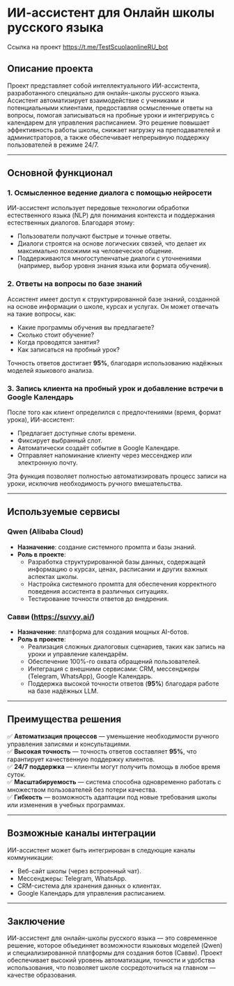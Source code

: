 # ИИ-ассистент для Онлайн школы русского языка
Ссылка на проект
https://t.me/TestScuolaonlineRU_bot
## Описание проекта

Проект представляет собой интеллектуального ИИ-ассистента, разработанного специально для онлайн-школы русского языка. Ассистент автоматизирует взаимодействие с учениками и потенциальными клиентами, предоставляя осмысленные ответы на вопросы, помогая записываться на пробные уроки и интегрируясь с календарем для управления расписанием. Это решение повышает эффективность работы школы, снижает нагрузку на преподавателей и администраторов, а также обеспечивает непрерывную поддержку пользователей в режиме 24/7.

---

## Основной функционал

### 1. Осмысленное ведение диалога с помощью нейросети
ИИ-ассистент использует передовые технологии обработки естественного языка (NLP) для понимания контекста и поддержания естественных диалогов. Благодаря этому:
- Пользователи получают быстрые и точные ответы.
- Диалоги строятся на основе логических связей, что делает их максимально похожими на человеческое общение.
- Поддерживаются многоступенчатые диалоги с уточнениями (например, выбор уровня знания языка или формата обучения).

### 2. Ответы на вопросы по базе знаний
Ассистент имеет доступ к структурированной базе знаний, созданной на основе информации о школе, курсах и услугах. Он может отвечать на такие вопросы, как:
- Какие программы обучения вы предлагаете?
- Сколько стоит обучение?
- Когда проводятся занятия?
- Как записаться на пробный урок?

Точность ответов достигает **95%**, благодаря использованию надёжных моделей языкового анализа.

### 3. Запись клиента на пробный урок и добавление встречи в Google Календарь
После того как клиент определился с предпочтениями (время, формат урока), ИИ-ассистент:
- Предлагает доступные слоты времени.
- Фиксирует выбранный слот.
- Автоматически создаёт событие в Google Календаре.
- Отправляет напоминание клиенту через мессенджер или электронную почту.

Эта функция позволяет полностью автоматизировать процесс записи на уроки, исключив необходимость ручного вмешательства.

---

## Используемые сервисы

### Qwen (Alibaba Cloud)
- **Назначение**: создание системного промпта и базы знаний.
- **Роль в проекте**:
  - Разработка структурированной базы данных, содержащей информацию о курсах, ценах, расписании и других важных аспектах школы.
  - Настройка системного промпта для обеспечения корректного поведения ассистента в различных ситуациях.
  - Тестирование точности ответов до внедрения.

### Савви (https://suvvy.ai/)
- **Назначение**: платформа для создания мощных AI-ботов.
- **Роль в проекте**:
  - Реализация сложных диалоговых сценариев, таких как запись на уроки и управление календарём.
  - Обеспечение 100%-го охвата обращений пользователей.
  - Интеграция с внешними сервисами: CRM, мессенджеры (Telegram, WhatsApp), Google Календарь.
  - Поддержка высокой точности ответов (**95%**) благодаря работе на базе надёжных LLM.

---

## Преимущества решения

✅ **Автоматизация процессов** — уменьшение необходимости ручного управления записями и консультациями.  
✅ **Высокая точность** — точность ответов составляет **95%**, что гарантирует качественную поддержку клиентов.  
✅ **24/7 поддержка** — клиенты могут получить помощь в любое время суток.  
✅ **Масштабируемость** — система способна одновременно работать с множеством пользователей без потери качества.  
✅ **Гибкость** — возможность адаптации под новые требования школы или изменения в учебных программах.

---

## Возможные каналы интеграции

ИИ-ассистент может быть интегрирован в следующие каналы коммуникации:
- Веб-сайт школы (через встроенный чат).
- Мессенджеры: Telegram, WhatsApp.
- CRM-система для хранения данных о клиентах.
- Google Календарь для управления расписанием.

---

## Заключение

ИИ-ассистент для онлайн-школы русского языка — это современное решение, которое объединяет возможности языковых моделей (Qwen) и специализированной платформы для создания ботов (Савви). Проект обеспечивает высокий уровень автоматизации, точности и удобства использования, что позволяет школе сосредоточиться на главном — качестве образования.
